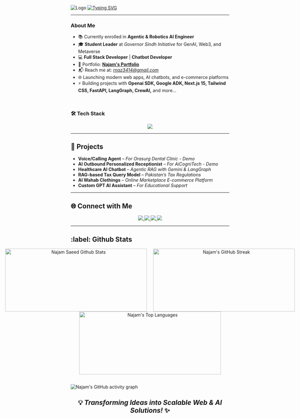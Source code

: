 ![Logo](/favicon.ico)  [![Typing SVG](https://readme-typing-svg.demolab.com?font=Roboto+Slab&weight=500&size=27&duration=4000&pause=500&color=ffde7b&center=true&vCenter=true&width=700&height=50&lines=%E2%9C%A8Hey%2C+I'm+Najam+Saeed%E2%9C%A8;%E2%9C%A8Full+Stack+Developer+%7C+AI+Engineer%E2%9C%A8;%E2%9C%A8Building+Scalable+Web+Apps+%26+AI+Solutions%E2%9C%A8)](https://git.io/typing-svg)

<!-- <p align="left"> 
  <img src="https://komarev.com/ghpvc/?username=hmnajam&label=Profile%20views&color=CA0AB3&style=flat" alt="hmnajam" /> 
</p> -->

---
 
<!-- </br>
<img align="right" alt="Coding" height="320" width="300" src="/RidaProfileGIF.gif" /> -->

### About Me 

- 📚 Currently enrolled in **Agentic & Robotics AI Engineer**  
- 🎓 **Student Leader** at *Governor Sindh Initiative* for GenAI, Web3, and Metaverse  
- 💻 **Full Stack Developer** | **Chatbot Developer**  
- 🔗 Portfolio: [**Najam's Portfolio**](https://najam.pk/)  
- 📬 Reach me at: *rnaz3414@gmail.com* 
- 🌐 Launching modern web apps, AI chatbots, and e-commerce platforms
- ⚡ Building projects with **Openai SDK, Google ADK, Next.js 15, Tailwind CSS, FastAPI, LangGraph, CrewAI,** and more...

</br> 

### 🛠️ Tech Stack  
<div align="center">
  <img src="https://skillicons.dev/icons?i=html,css,js,ts,react,nextjs,tailwind,figma,python,fastapi,postgres,mongodb,docker" />
</div>  

---

<h2> 🎯 Projects </h2> 

- **Voice/Calling Agent** – *For Orasurg Dental Clinic - Demo*  
- **AI Outbound Personalized Receptionist** – *For AiCogniTech - Demo*  
- **Healthcare AI Chatbot** – *Agentic RAG with Gemini & LangGraph*  
- **RAG-based Tax Query Model** – *Pakistan’s Tax Regulations*  
- **Al Wahab Clothings** – *Online Marketplace E-commerce Platform*  
- **Custom GPT AI Assistant** – *For Educational Support*  

---

<h2> 🌐 Connect with Me </h2> 

<p align="center">
  <a href="https://medium.com/@hmnajam" target="_blank">
    <img src="https://img.shields.io/badge/Medium-171515?style=for-the-badge&logo=medium&logoColor=white" />
  </a>
  <a href="https://linkedin.com/in/hmnajam">
    <img src="https://img.shields.io/badge/LinkedIn-0077B5?style=for-the-badge&logo=linkedin&logoColor=white">
  </a>
  <a href="mailto:hmnajam@gmail.com">
    <img src="https://img.shields.io/badge/Email-D14836?style=for-the-badge&logo=gmail&logoColor=white">
  </a>
  <a href="https://x.com/hmnajam">
    <img src="https://img.shields.io/badge/X.com-171515?style=for-the-badge&logo=x&logoColor=white">
  </a>
</p>

---

<h2>:label: Github Stats</h2>

<div align="center" style="display: flex; align-items: center; justify-content: center; gap: 20px;">

  <!-- GitHub Stats -->
  <a href="#">
    <img alt="Najam Saeed Github Stats" src="https://github-readme-stats.vercel.app/api?username=hmnajam&show_icons=true&theme=react&hide_border=true&bg_color=0D1117&title_color=FF1493&icon_color=FF1493" height="200px" width="450px" />
  </a>

  <!-- Streak Stats (customized to match GitHub Stats colors) -->
  <a href="#">
    <img alt="Najam's GitHub Streak" src="https://streak-stats.demolab.com?user=hmnajam&theme=react&hide_border=true&background=0D1117&title_color=FF1493&stroke=FF1493&ring=FF1493&fire=FF1493&currStreakLabel=FF1493" height="200px" width="450px" />
  </a>
</div>

<div align="center" style="display: flex; flex-wrap: wrap; align-items: center; justify-content: center; gap: 20px;">
  <!-- Top Languages -->
  <a href="#">
    <img alt="Najam's Top Languages" src="https://github-readme-stats.vercel.app/api/top-langs/?username=hmnajam&langs_count=10&layout=compact&theme=react&hide_border=true&bg_color=0D1117&title_color=FF1493&icon_color=FF1493" height="200px" width="450px" />
  </a>
</div>

<br />

![Najam's GitHub activity graph]( https://github-readme-activity-graph.vercel.app/graph?username=hmnajam&theme=react-dark&area=true&hide_border=true#gh-light-mode-only)


### <h2 align="center">💡 *Transforming Ideas into Scalable Web & AI Solutions!* ✨</h2>